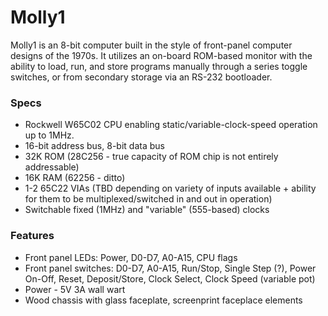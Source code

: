# Molly1

Molly1 is an 8-bit computer built in the style of front-panel computer designs of the 1970s. It utilizes an on-board ROM-based monitor with the ability to load, run, and store programs manually through a series toggle switches, or from secondary storage via an RS-232 bootloader. 

### Specs

- Rockwell W65C02 CPU enabling static/variable-clock-speed operation up to 1MHz. 
- 16-bit address bus, 8-bit data bus
- 32K ROM (28C256 - true capacity of ROM chip is not entirely addressable)
- 16K RAM (62256 - ditto)
- 1-2 65C22 VIAs (TBD depending on variety of inputs available + ability for them to be multiplexed/switched in and out in operation)
- Switchable fixed (1MHz) and "variable" (555-based) clocks

### Features

- Front panel LEDs: Power, D0-D7, A0-A15, CPU flags
- Front panel switches: D0-D7, A0-A15, Run/Stop, Single Step (?), Power On-Off, Reset, Deposit/Store, Clock Select, Clock Speed (variable pot)
- Power - 5V 3A wall wart
- Wood chassis with glass faceplate, screenprint faceplace elements
